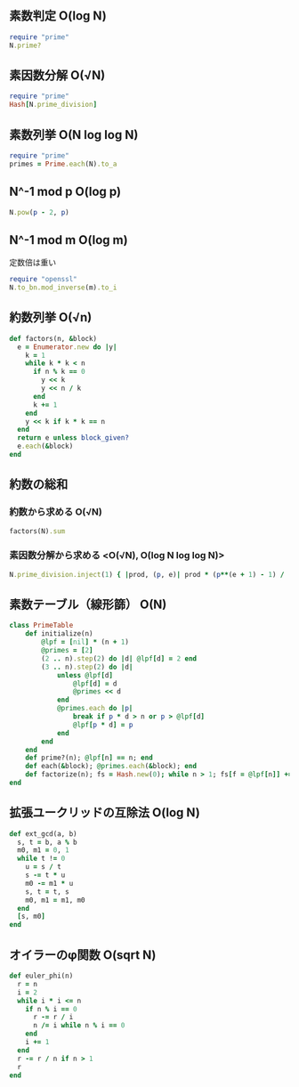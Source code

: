## 素数判定 O(log N)

```ruby
require "prime"
N.prime?
```

## 素因数分解 O(√N)

```ruby
require "prime"
Hash[N.prime_division]
```

## 素数列挙 O(N log log N)

```ruby
require "prime"
primes = Prime.each(N).to_a
```

## N^-1 mod p O(log p)

```ruby
N.pow(p - 2, p)
```

## N^-1 mod m O(log m)
定数倍は重い

```ruby
require "openssl"
N.to_bn.mod_inverse(m).to_i
```

## 約数列挙 O(√n)

```ruby
def factors(n, &block)
  e = Enumerator.new do |y|
    k = 1
    while k * k < n
      if n % k == 0
        y << k
        y << n / k
      end
      k += 1
    end
    y << k if k * k == n
  end
  return e unless block_given?
  e.each(&block)
end
```

## 約数の総和

### 約数から求める O(√N)

```ruby
factors(N).sum
```

### 素因数分解から求める <O(√N), O(log N log log N)>

```ruby
N.prime_division.inject(1) { |prod, (p, e)| prod * (p**(e + 1) - 1) / (p - 1) }
```

## 素数テーブル（線形篩） O(N)

```ruby
class PrimeTable
	def initialize(n)
		@lpf = [nil] * (n + 1)
		@primes = [2]
		(2 .. n).step(2) do |d| @lpf[d] = 2 end
		(3 .. n).step(2) do |d|
			unless @lpf[d]
				@lpf[d] = d
				@primes << d
			end
			@primes.each do |p|
				break if p * d > n or p > @lpf[d]
				@lpf[p * d] = p
			end
		end
	end
	def prime?(n); @lpf[n] == n; end
	def each(&block); @primes.each(&block); end
	def factorize(n); fs = Hash.new(0); while n > 1; fs[f = @lpf[n]] += 1; n /= f; end; fs; end
end
```

## 拡張ユークリッドの互除法 O(log N)

```ruby
def ext_gcd(a, b)
  s, t = b, a % b
  m0, m1 = 0, 1
  while t != 0
    u = s / t
    s -= t * u
    m0 -= m1 * u
    s, t = t, s
    m0, m1 = m1, m0
  end
  [s, m0]
end
```

## オイラーのφ関数 O(sqrt N)

```ruby
def euler_phi(n)
  r = n
  i = 2
  while i * i <= n
    if n % i == 0
      r -= r / i
      n /= i while n % i == 0
    end
    i += 1
  end
  r -= r / n if n > 1
  r
end
```
